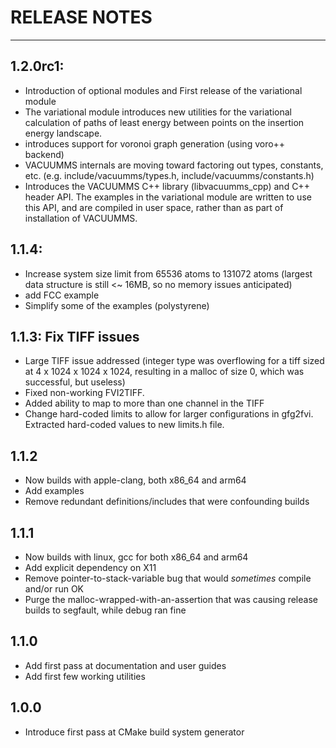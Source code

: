 # RELEASE NOTES

---

## 1.2.0rc1:

- Introduction of optional modules and First release of the variational module
- The variational module introduces new utilities for the variational calculation of paths of least energy between points on the insertion energy landscape. 
- introduces support for voronoi graph generation (using voro++ backend)
- VACUUMMS internals are moving toward factoring out types, constants, etc. (e.g. include/vacuumms/types.h, include/vacuumms/constants.h)
- Introduces the VACUUMMS C++ library (libvacuumms_cpp) and C++ header API. The examples in the variational module are written to use this API, and are compiled in user space, rather than as part of installation of VACUUMMS. 

## 1.1.4: 

- Increase system size limit from 65536 atoms to 131072 atoms (largest data structure is still <~ 16MB, so no memory issues anticipated)
- add FCC example
- Simplify some of the examples (polystyrene)

## 1.1.3: Fix TIFF issues

- Large TIFF issue addressed (integer type was overflowing for a tiff sized at 4 x 1024 x 1024 x 1024, resulting in a malloc of size 0, which was successful, but useless)
- Fixed non-working FVI2TIFF. 
- Added ability to map to more than one channel in the TIFF
- Change hard-coded limits to allow for larger configurations in gfg2fvi. Extracted hard-coded values to new limits.h file.

## 1.1.2

- Now builds with apple-clang, both x86_64 and arm64
- Add examples
- Remove redundant definitions/includes that were confounding builds

## 1.1.1

- Now builds with linux, gcc for both x86_64 and arm64
- Add explicit dependency on X11
- Remove pointer-to-stack-variable bug that would *sometimes* compile and/or run OK
- Purge the malloc-wrapped-with-an-assertion that was causing release builds to segfault, while debug ran fine

## 1.1.0

- Add first pass at documentation and user guides
- Add first few working utilities

## 1.0.0 

- Introduce first pass at CMake build system generator
